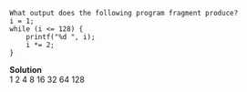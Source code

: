 ```
What output does the following program fragment produce?
i = 1;
while (i <= 128) {
    printf("%d ", i);
    i *= 2;
}
```

**Solution**  
1 2 4 8 16 32 64 128